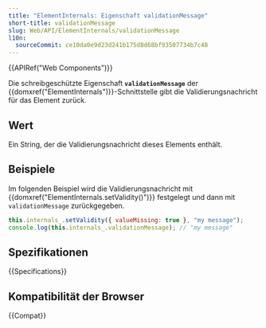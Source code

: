 ```yaml
---
title: "ElementInternals: Eigenschaft validationMessage"
short-title: validationMessage
slug: Web/API/ElementInternals/validationMessage
l10n:
  sourceCommit: ce10da0e9d23d241b175d8d68bf93507734b7c48
---
```


{{APIRef("Web Components")}}

Die schreibgeschützte Eigenschaft **`validationMessage`** der {{domxref("ElementInternals")}}-Schnittstelle gibt die Validierungsnachricht für das Element zurück.

## Wert

Ein String, der die Validierungsnachricht dieses Elements enthält.

## Beispiele

Im folgenden Beispiel wird die Validierungsnachricht mit {{domxref("ElementInternals.setValidity()")}} festgelegt und dann mit `validationMessage` zurückgegeben.

```js
this.internals_.setValidity({ valueMissing: true }, "my message");
console.log(this.internals_.validationMessage); // "my message"
```

## Spezifikationen

{{Specifications}}

## Kompatibilität der Browser

{{Compat}}
